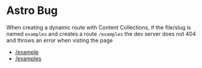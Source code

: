 # Astro Bug

When creating a dynamic route with Content Collections, if the file/slug is named `examples` and creates a route `/examples` the dev server does not 404 and throws an error when visting the page

- [/example](/example)
- [/examples](/examples)